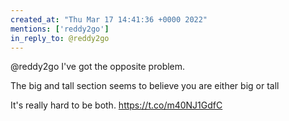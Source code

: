 ```yaml
---
created_at: "Thu Mar 17 14:41:36 +0000 2022"
mentions: ['reddy2go']
in_reply_to: @reddy2go
---
```


@reddy2go I've got the opposite problem.

The big and tall section seems to believe you are either big or tall

It's really hard to be both. https://t.co/m40NJ1GdfC